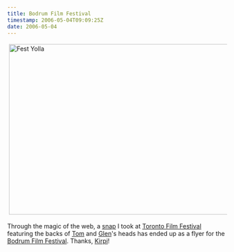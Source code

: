 ```yaml
---
title: Bodrum Film Festival
timestamp: 2006-05-04T09:09:25Z
date: 2006-05-04
---
```


<a href="http://www.bodrumfilm.org"><img src="http://blog.whatfettle.com/fest_yolla.jpg" height="393" width="570" border="0" hspace="4" vspace="4" alt="Fest Yolla" /></a>

<p>Through the magic of the web, a <a href="http://www.flickr.com/photos/psd/136915432/">snap</a> I took at <a href="http://blog.whatfettle.com/archives/000166.html">Toronto Film Festival</a> featuring the backs of <a href="http://tjordahl.blogspot.com/">Tom</a> and <a href="http://www.bloglines.com/blog/gdaniels">Glen</a>'s heads has ended up as a flyer for the <a href="http://www.bodrumfilm.org">Bodrum Film Festival</a>. Thanks, <a href="http://www.kirpitasarim.com/">Kirpi</a>!</p>
